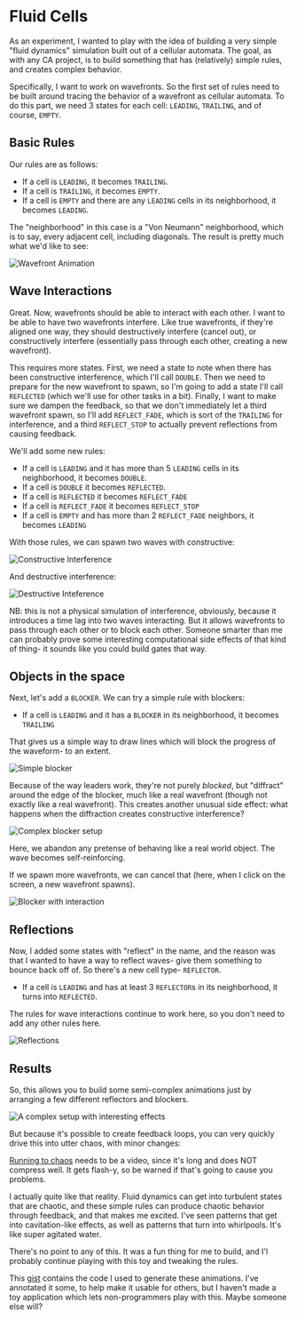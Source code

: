 # Fluid Cells

As an experiment, I wanted to play with the idea of building a very simple "fluid dynamics" simulation built out of a cellular automata. The goal, as with any CA project, is to build something that has (relatively) simple rules, and creates complex behavior.

Specifically, I want to work on wavefronts. So the first set of rules need to be built around tracing the behavior of a wavefront as cellular automata. To do this part, we need 3 states for each cell: `LEADING`, `TRAILING`, and of course, `EMPTY`.

## Basic Rules

Our rules are as follows:

* If a cell is `LEADING`, it becomes `TRAILING`.
* If a cell is `TRAILING`, it becomes `EMPTY`.
* If a cell is `EMPTY` and there are any `LEADING` cells in its neighborhood, it becomes `LEADING`.

The "neighborhood" in this case is a "Von Neumann" neighborhood, which is to say, every adjacent cell, including diagonals. The result is pretty much what we'd like to see:

<img src="https://raw.githubusercontent.com/RemyPorter/FluidCells/master/wavefront.gif" alt="Wavefront Animation">

## Wave Interactions

Great. Now, wavefronts should be able to interact with each other. I want to be able to have two wavefronts interfere. Like true wavefronts, if they're aligned one way, they should destructively interfere (cancel out), or constructively interfere (essentially pass through each other, creating a new wavefront).

This requires more states. First, we need a state to note when there has been constructive interference, which I'll call `DOUBLE`. Then we need to prepare for the new wavefront to spawn, so I'm going to add a state I'll call `REFLECTED` (which we'll use for other tasks in a bit). Finally, I want to make sure we dampen the feedback, so that we don't immediately let a third wavefront spawn, so I'll add `REFLECT_FADE`, which is sort of the `TRAILING` for interference, and a third `REFLECT_STOP` to actually prevent reflections from causing feedback.

We'll add some new rules:

* If a cell is `LEADING` and it has more than 5 `LEADING` cells in its neighborhood, it becomes `DOUBLE`.
* If a cell is `DOUBLE` it becomes `REFLECTED`.
* If a cell is `REFLECTED` it becomes `REFLECT_FADE`
* If a cell is `REFLECT_FADE` it becomes `REFLECT_STOP`
* If a cell is `EMPTY` and has more than 2 `REFLECT_FADE` neighbors, it becomes `LEADING`

With those rules, we can spawn two waves with constructive:

<img src="https://raw.githubusercontent.com/RemyPorter/FluidCells/master/constructive.gif" alt="Constructive Interference">

And destructive interference:

<img src="https://raw.githubusercontent.com/RemyPorter/FluidCells/master/destructive.gif" alt="Destructive Inteference">

NB: this is not a physical simulation of interference, obviously, because it introduces a time lag into two waves interacting. But it allows wavefronts to pass through each other or to block each other. Someone smarter than me can probably prove some interesting computational side effects of that kind of thing- it sounds like you could build gates that way.

## Objects in the space

Next, let's add a `BLOCKER`. We can try a simple rule with blockers:

* If a cell is `LEADING` and it has a `BLOCKER` in its neighborhood, it becomes `TRAILING`

That gives us a simple way to draw lines which will block the progress of the waveform- to an extent.

<img src="https://raw.githubusercontent.com/RemyPorter/FluidCells/master/blocker-simple.gif" alt="Simple blocker">

Because of the way leaders work, they're not purely *blocked*, but "diffract" around the edge of the blocker, much like a real wavefront (though not exactly like a real wavefront). This creates another unusual side effect: what happens when the diffraction creates constructive interference?

<img src="https://raw.githubusercontent.com/RemyPorter/FluidCells/master/blocker-complex.gif" alt="Complex blocker setup">

Here, we abandon any pretense of behaving like a real world object. The wave becomes self-reinforcing.

If we spawn more wavefronts, we can cancel that (here, when I click on the screen, a new wavefront spawns).

<img src="https://raw.githubusercontent.com/RemyPorter/FluidCells/master/blocker-interact.gif" alt="Blocker with interaction">

## Reflections

Now, I added some states with "reflect" in the name, and the reason was that I wanted to have a way to reflect waves- give them something to bounce back off of. So there's a new cell type- `REFLECTOR`.

* If a cell is `LEADING` and has at least 3 `REFLECTOR`s in its neighborhood, it turns into `REFLECTED`.

The rules for wave interactions continue to work here, so you don't need to add any other rules here.

<img src="https://raw.githubusercontent.com/RemyPorter/FluidCells/master/reflector.gif" alt="Reflections">

## Results

So, this allows you to build some semi-complex animations just by arranging a few different reflectors and blockers.

<img src="https://raw.githubusercontent.com/RemyPorter/FluidCells/master/complex_setup.gif" alt="A complex setup with interesting effects">

But because it's possible to create feedback loops, you can very quickly drive this into utter chaos, with minor changes:

[Running to chaos](https://vimeo.com/403095050) needs to be a video, since it's long and does NOT compress well. It gets flash-y, so be warned if that's going to cause you problems.

I actually quite like that reality. Fluid dynamics can get into turbulent states that are chaotic, and these simple rules can produce chaotic behavior through feedback, and that makes me excited. I've seen patterns that get into cavitation-like effects, as well as patterns that turn into whirlpools. It's like super agitated water.

There's no point to any of this. It was a fun thing for me to build, and I'l probably continue playing with this toy and tweaking the rules.

This [gist](https://gist.github.com/RemyPorter/d7acce350e3b94ee84c29c9fd9c9dffe) contains the code I used to generate these animations. I've annotated it some, to help make it usable for others, but I haven't made a toy application which lets non-programmers play with this. Maybe someone else will?
